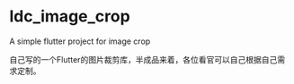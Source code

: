 # ldc_image_crop
A simple flutter project for image crop

自己写的一个Flutter的图片裁剪库，半成品来着，各位看官可以自己根据自己需求定制。
